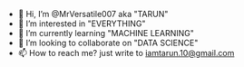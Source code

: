 - 👋 Hi, I’m @MrVersatile007 aka "TARUN"
- 👀 I’m interested in "EVERYTHING"
- 🌱 I’m currently learning "MACHINE LEARNING"
- 💞️ I’m looking to collaborate on "DATA SCIENCE"
- 📫 How to reach me? just write to iamtarun.10@gmail.com 

<!---
MrVersatile007/MrVersatile007 is a ✨ special ✨ repository because its `README.md` (this file) appears on your GitHub profile.
You can click the Preview link to take a look at your changes.
--->
